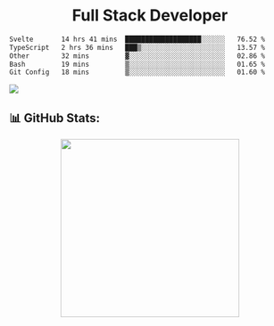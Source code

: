   <h1 align="center" font="bold">
Full Stack Developer 
</h1>


 <!--START_SECTION:waka-->

```txt
Svelte       14 hrs 41 mins  ███████████████████░░░░░░   76.52 %
TypeScript   2 hrs 36 mins   ███▒░░░░░░░░░░░░░░░░░░░░░   13.57 %
Other        32 mins         ▓░░░░░░░░░░░░░░░░░░░░░░░░   02.86 %
Bash         19 mins         ▒░░░░░░░░░░░░░░░░░░░░░░░░   01.65 %
Git Config   18 mins         ▒░░░░░░░░░░░░░░░░░░░░░░░░   01.60 %
```

<!--END_SECTION:waka-->

  <p align="start">
   
<a href="https://linkedin.com/in/Abhishek">
<img src="https://skillicons.dev/icons?i=cpp,java,python,html,css,js,postgres,mongodb,linux,bash,git,github,react,express,nodejs,nextjs,gcp,docker,vscode,postman,powershell,githubactions,&theme=dark&perline=10" />
</a>
</p>



## 📊 GitHub Stats:

 <div align="center">

 <!-- github streak start -->

<img width=320 src="https://github-readme-streak-stats.herokuapp.com/?user=Abhishek9503&layout=compact"  />

<!-- github streak end -->
